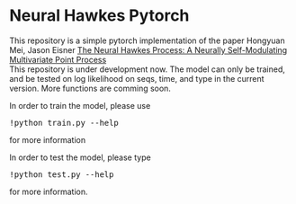# Neural Hawkes Pytorch

This repository is a simple pytorch implementation of the paper Hongyuan Mei, Jason Eisner [The Neural Hawkes Process: A Neurally Self-Modulating Multivariate Point Process](https://arxiv.org/abs/1612.09328)
<br />
This repository is under development now. The model can only be trained, and be tested on log likelihood on seqs, time, and type in the current version. More functions are comming soon.
<br />

In order to train the model, please use 
<pre>!python train.py --help</pre> for more information

In order to test the model, please type 
<pre>!python test.py --help</pre> for more information.


